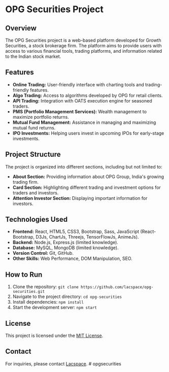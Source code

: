 # OPG Securities Project

## Overview

The OPG Securities project is a web-based platform developed for Growth Securities, a stock brokerage firm. The platform aims to provide users with access to various financial tools, trading platforms, and information related to the Indian stock market.

## Features

- **Online Trading:** User-friendly interface with charting tools and trading-friendly features.
- **Algo Trading:** Access to algorithms developed by OPG for retail clients.
- **API Trading:** Integration with OATS execution engine for seasoned traders.
- **PMS (Portfolio Management Services):** Wealth management to maximize portfolio returns.
- **Mutual Fund Management:** Assistance in managing and maximizing mutual fund returns.
- **IPO Investments:** Helping users invest in upcoming IPOs for early-stage investments.

## Project Structure

The project is organized into different sections, including but not limited to:
- **About Section:** Providing information about OPG Group, India's growing trading firm.
- **Card Section:** Highlighting different trading and investment options for traders and investors.
- **Attention Investor Section:** Displaying important information for investors.

## Technologies Used

- **Frontend:** React, HTML5, CSS3, Bootstrap, Sass, JavaScript (React-Bootstrap, D3Js, ChartJs, Threejs, TensorFlowJs, AnimeJs).
- **Backend:** Node.js, Express.js (limited knowledge).
- **Database:** MySQL, MongoDB (limited knowledge).
- **Version Control:** Git, GitHub.
- **Other Skills:** Web Performance, DOM Manipulation, SEO.

## How to Run

1. Clone the repository: `git clone https://github.com/lacspace/opg-securities.git`
2. Navigate to the project directory: `cd opg-securities`
3. Install dependencies: `npm install`
4. Start the development server: `npm start`

## License

This project is licensed under the [MIT License](LICENSE).

## Contact

For inquiries, please contact [Lacspace](mailto:your.info@lacspace.com).
#   o p g s e c u r i t i e s  
 